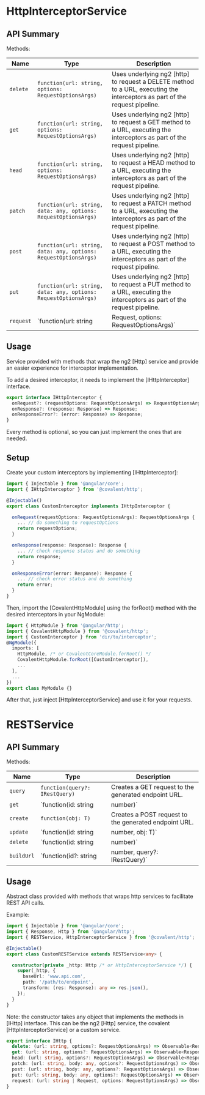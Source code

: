 # HttpInterceptorService

## API Summary

Methods:

| Name | Type | Description |
| --- | --- | --- |
| `delete` | `function(url: string, options: RequestOptionsArgs)` | Uses underlying ng2 [http] to request a DELETE method to a URL, executing the interceptors as part of the request pipeline.
| `get` | `function(url: string, options: RequestOptionsArgs)` | Uses underlying ng2 [http] to request a GET method to a URL, executing the interceptors as part of the request pipeline.
| `head` | `function(url: string, options: RequestOptionsArgs)` | Uses underlying ng2 [http] to request a HEAD method to a URL, executing the interceptors as part of the request pipeline.
| `patch` | `function(url: string, data: any, options: RequestOptionsArgs)` | Uses underlying ng2 [http] to request a PATCH method to a URL, executing the interceptors as part of the request pipeline.
| `post` | `function(url: string, data: any, options: RequestOptionsArgs)` | Uses underlying ng2 [http] to request a POST method to a URL, executing the interceptors as part of the request pipeline.
| `put` | `function(url: string, data: any, options: RequestOptionsArgs)` | Uses underlying ng2 [http] to request a PUT method to a URL, executing the interceptors as part of the request pipeline.
| `request` | `function(url: string | Request, options: RequestOptionsArgs)` | Uses underlying ng2 [http] to request a generic request to a URL, executing the interceptors as part of the request pipeline.

## Usage

Service provided with methods that wrap the ng2 [Http] service and provide an easier experience for interceptor implementation.

To add a desired interceptor, it needs to implement the [IHttpInterceptor] interface.

```typescript
export interface IHttpInterceptor {
  onRequest?: (requestOptions: RequestOptionsArgs) => RequestOptionsArgs;
  onResponse?: (response: Response) => Response;
  onResponseError?: (error: Response) => Response;
}
```
Every method is optional, so you can just implement the ones that are needed.

## Setup

Create your custom interceptors by implementing [IHttpInterceptor]:

```typescript
import { Injectable } from '@angular/core';
import { IHttpInterceptor } from '@covalent/http';

@Injectable()
export class CustomInterceptor implements IHttpInterceptor {

  onRequest(requestOptions: RequestOptionsArgs): RequestOptionsArgs {
    ... // do something to requestOptions
    return requestOptions;
  }

  onResponse(response: Response): Response {
    ... // check response status and do something
    return response;
  }

  onResponseError(error: Response): Response {
    ... // check error status and do something
    return error;
  }
}

```

Then, import the [CovalentHttpModule] using the forRoot() method with the desired interceptors in your NgModule:

```typescript
import { HttpModule } from '@angular/http';
import { CovalentHttpModule } from '@covalent/http';
import { CustomInterceptor } from 'dir/to/interceptor';
@NgModule({
  imports: [
    HttpModule, /* or CovalentCoreModule.forRoot() */
    CovalentHttpModule.forRoot([CustomInterceptor]),
    ...
  ],
  ...
})
export class MyModule {}
```

After that, just inject [HttpInterceptorService] and use it for your requests.


# RESTService

## API Summary

Methods:

| Name | Type | Description |
| --- | --- | --- |
| `query` | `function(query?: IRestQuery)` | Creates a GET request to the generated endpoint URL.
| `get` | `function(id: string | number)` | Creates a GET request to the generated endpoint URL, adding the ID at the end.
| `create` | `function(obj: T)` | Creates a POST request to the generated endpoint URL.
| `update` | `function(id: string | number, obj: T)` | Creates a PATCH request to the generated endpoint URL, adding the ID at the end.
| `delete` | `function(id: string | number)` | Creates a DELETE request to the generated endpoint URL, adding the ID at the end.
| `buildUrl` | `function(id?: string | number, query?: IRestQuery)` | Builds the endpoint URL with the configured properties and arguments passed in the method.

## Usage

Abstract class provided with methods that wraps http services to facilitate REST API calls.

Example:

```typescript
import { Injectable } from '@angular/core';
import { Response, Http } from '@angular/http';
import { RESTService, HttpInterceptorService } from '@covalent/http';

@Injectable()
export class CustomRESTService extends RESTService<any> {

  constructor(private _http: Http /* or HttpInterceptorService */) {
    super(_http, {
      baseUrl: 'www.api.com',
      path: '/path/to/endpoint',
      transform: (res: Response): any => res.json(),
    });
  }
}

```
Note: the constructor takes any object that implements the methods in [IHttp] interface. This can be the ng2 [Http] service, the covalent [HttpInterceptorService] or a custom service.</p>

```typescript
export interface IHttp {
  delete: (url: string, options?: RequestOptionsArgs) => Observable<Response>;
  get: (url: string, options?: RequestOptionsArgs) => Observable<Response>;
  head: (url: string, options?: RequestOptionsArgs) => Observable<Response>;
  patch: (url: string, body: any, options?: RequestOptionsArgs) => Observable<Response>;
  post: (url: string, body: any, options?: RequestOptionsArgs) => Observable<Response>;
  put: (url: string, body: any, options?: RequestOptionsArgs) => Observable<Response>;
  request: (url: string | Request, options: RequestOptionsArgs) => Observable<Response>;
}
```
